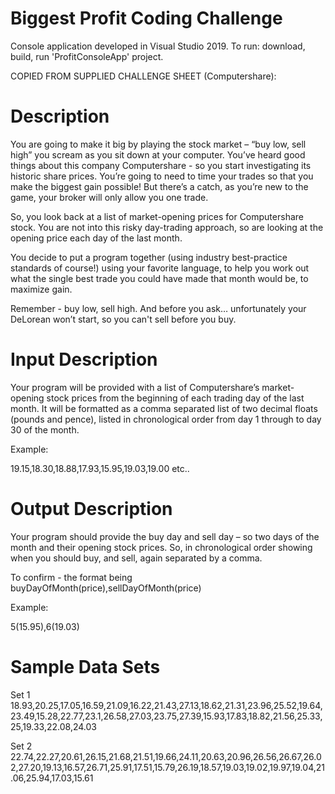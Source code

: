 # Biggest Profit Coding Challenge

Console application developed in Visual Studio 2019.
To run: download, build, run 'ProfitConsoleApp' project.

COPIED FROM SUPPLIED CHALLENGE SHEET (Computershare):

# Description
You are going to make it big by playing the stock market – “buy low, sell high” you scream as you sit down at your computer. You’ve heard good things about this company Computershare - so you start investigating its historic share prices. You’re going to need to time your trades so that you make the biggest gain possible! But there’s a catch, as you’re new to the game, your broker will only allow you one trade.

So, you look back at a list of market-opening prices for Computershare stock. You are not into this risky day-trading approach, so are looking at the opening price each day of the last month.

You decide to put a program together (using industry best-practice standards of course!) using your favorite language, to help you work out what the single best trade you could have made that month would be, to maximize gain. 

Remember - buy low, sell high. And before you ask… unfortunately your DeLorean won’t start, so you can't sell before you buy.

# Input Description
Your program will be provided with a list of Computershare’s market-opening stock prices from the beginning of each trading day of the last month. It will be formatted as a comma separated list of two decimal floats (pounds and pence), listed in chronological order from day 1 through to day 30 of the month.

Example:

19.15,18.30,18.88,17.93,15.95,19.03,19.00 etc..

# Output Description
Your program should provide the buy day and sell day – so two days of the month and their opening stock prices. So, in chronological order showing when you should buy, and sell, again separated by a comma.

To confirm - the format being buyDayOfMonth(price),sellDayOfMonth(price)

Example:

5(15.95),6(19.03)

# Sample Data Sets
Set 1
18.93,20.25,17.05,16.59,21.09,16.22,21.43,27.13,18.62,21.31,23.96,25.52,19.64,23.49,15.28,22.77,23.1,26.58,27.03,23.75,27.39,15.93,17.83,18.82,21.56,25.33,25,19.33,22.08,24.03

Set 2
22.74,22.27,20.61,26.15,21.68,21.51,19.66,24.11,20.63,20.96,26.56,26.67,26.02,27.20,19.13,16.57,26.71,25.91,17.51,15.79,26.19,18.57,19.03,19.02,19.97,19.04,21.06,25.94,17.03,15.61
